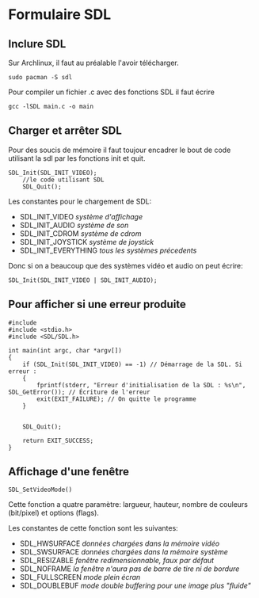 # Formulaire SDL

## Inclure SDL

Sur Archlinux, il faut au préalable l'avoir télécharger.

<pre><code class="output">sudo pacman -S sdl
</code></pre>

Pour compiler un fichier .c avec des fonctions SDL il faut écrire

<pre><code class="output">gcc -lSDL main.c -o main
</code></pre>

## Charger et arrêter SDL

Pour des soucis de mémoire il faut toujour encadrer le bout de code utilisant la sdl par les fonctions init et quit.

<pre><code class="c">SDL_Init(SDL_INIT_VIDEO);
	//le code utilisant SDL
	SDL_Quit();
</code></pre>

Les constantes pour le chargement de SDL:

* SDL_INIT_VIDEO *système d'affichage*
* SDL_INIT_AUDIO *système de son*
* SDL_INIT_CDROM *système de cdrom*
* SDL_INIT_JOYSTICK *système de joystick*
* SDL_INIT_EVERYTHING *tous les systèmes précedents*

Donc si on a beaucoup que des systèmes vidéo et audio on peut écrire:

<pre><code class="c">SDL_Init(SDL_INIT_VIDEO | SDL_INIT_AUDIO);
</code></pre>

## Pour afficher si une erreur produite

<pre><code class="c">#include <stdlib.h>
#include &#60;stdio.h&#62;
#include &#60;SDL/SDL.h&#62;
 
int main(int argc, char *argv[])
{
    if (SDL_Init(SDL_INIT_VIDEO) == -1) // Démarrage de la SDL. Si erreur :
    {
        fprintf(stderr, "Erreur d'initialisation de la SDL : %s\n", SDL_GetError()); // Écriture de l'erreur
        exit(EXIT_FAILURE); // On quitte le programme
    }
 
 
    SDL_Quit();
 
    return EXIT_SUCCESS;
}
</code></pre>

## Affichage d'une fenêtre

<pre><code class="output">SDL_SetVideoMode()
</code></pre>

Cette fonction a quatre paramètre: largueur, hauteur, nombre de couleurs (bit/pixel) et options (flags).  

Les constantes de cette fonction sont les suivantes:

* SDL_HWSURFACE *données chargées dans la mémoire vidéo*
* SDL_SWSURFACE *données chargées dans la mémoire système*
* SDL_RESIZABLE *fenêtre redimensionnable, faux par défaut*
* SDL_NOFRAME *la fenêtre n'aura pas de barre de tire ni de bordure*
* SDL_FULLSCREEN *mode plein écran*
* SDL_DOUBLEBUF *mode double buffering pour une image plus "fluide"*


